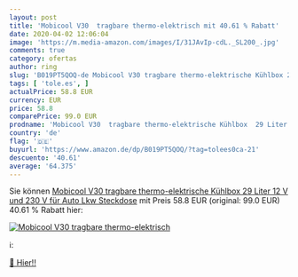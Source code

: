 ```yaml
---
layout: post
title: 'Mobicool V30  tragbare thermo-elektrisch mit 40.61 % Rabatt'
date: 2020-04-02 12:06:04
image: 'https://m.media-amazon.com/images/I/31JAvIp-cdL._SL200_.jpg'
comments: true
category: ofertas
author: ring
slug: 'B019PT5QOQ-de Mobicool V30 tragbare thermo-elektrische Kühlbox 29 Liter...'
tags: [ 'tole.es', ]
actualPrice: 58.8 EUR
currency: EUR
price: 58.8
comparePrice: 99.0 EUR
prodname: 'Mobicool V30  tragbare thermo-elektrische Kühlbox  29 Liter  12 V und 230 V für Auto  Lkw  Steckdose'
country: 'de'
flag: '🇩🇪'
buyurl: 'https://www.amazon.de/dp/B019PT5QOQ/?tag=tolees0ca-21'
descuento: '40.61'
average: '64.375'
---
```


Sie können [Mobicool V30  tragbare thermo-elektrische Kühlbox  29 Liter  12 V und 230 V für Auto  Lkw  Steckdose](https://www.amazon.de/dp/B019PT5QOQ/?tag=tolees0ca-21) mit Preis 58.8 EUR (original: 99.0 EUR) 40.61 % Rabatt hier:

[![Mobicool V30  tragbare thermo-elektrisch](https://m.media-amazon.com/images/I/31JAvIp-cdL._SL200_.jpg)](https://www.amazon.de/dp/B019PT5QOQ/?tag=tolees0ca-21)

ℹ️:


[🛒 Hier!!](https://www.amazon.de/dp/B019PT5QOQ/?tag=tolees0ca-21)
